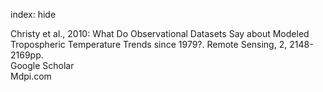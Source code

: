 index: hide

<div class="Citation">

  <div class="Citation-body">
    <div class="Citation-text">Christy et al., 2010: What Do Observational Datasets Say about Modeled Tropospheric Temperature Trends since 1979?. <span class="Article-journal">Remote Sensing, </span><span class="Article-volume">2, </span>2148-2169pp.</div>
    <div class="Citation-links">
      <div class="CitationLink" data-href="https://scholar.google.com/scholar?q=What+Do+Observational+Datasets+Say+about+Modeled+Tropospheric+Temperature+Trends+since+1979%3F">
        <div class="CitationLink-icon CitationLink-Scholar"></div>
        <div class="CitationLink-text">Google Scholar</div>
      </div>
      <div class="CitationLink" data-href="http://www.mdpi.com/2072-4292/2/9/2148/">
        <div class="CitationLink-icon CitationLink-Publisher"></div>
        <div class="CitationLink-text">Mdpi.com</div>
      </div>
    </div>
  </div>
</div>


<div class="Citation-copy">

</div>